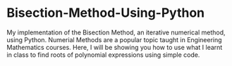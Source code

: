 # Bisection-Method-Using-Python
My implementation of the Bisection Method, an iterative numerical method, using Python. Numerial Methods are a popular topic taught in Engineering Mathematics courses. Here, I will be showing you how to use what I learnt in class to find roots of polynomial expressions using simple code.
